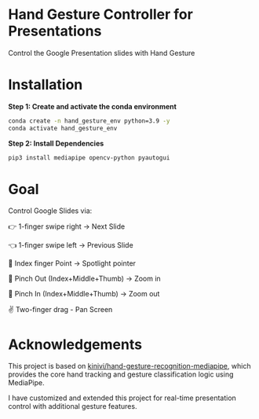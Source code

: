 # Hand Gesture Controller for Presentations
Control the Google Presentation slides with Hand Gesture

# Installation
**Step 1: Create and activate the conda environment**
```bash
conda create -n hand_gesture_env python=3.9 -y
conda activate hand_gesture_env
```
**Step 2: Install Dependencies**
```bash
pip3 install mediapipe opencv-python pyautogui
```

# Goal
Control Google Slides via:

👉 1-finger swipe right → Next Slide

👈 1-finger swipe left → Previous Slide

🫵 Index finger Point → Spotlight pointer

🤏 Pinch Out (Index+Middle+Thumb) → Zoom in 

🤏 Pinch In (Index+Middle+Thumb) → Zoom out

✌️ Two-finger drag - Pan Screen

# Acknowledgements
This project is based on [kinivi/hand-gesture-recognition-mediapipe](https://github.com/kinivi/hand-gesture-recognition-mediapipe), which provides the core hand tracking and gesture classification logic using MediaPipe.

I have customized and extended this project for real-time presentation control with additional gesture features.
